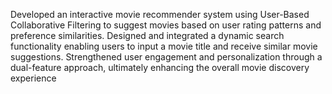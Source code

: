 Developed an interactive movie recommender system using User-Based Collaborative Filtering to suggest
movies based on user rating patterns and preference similarities.
Designed and integrated a dynamic search functionality enabling users to input a movie title and receive
similar movie suggestions.
Strengthened user engagement and personalization through a dual-feature approach, ultimately enhancing
the overall movie discovery experience
